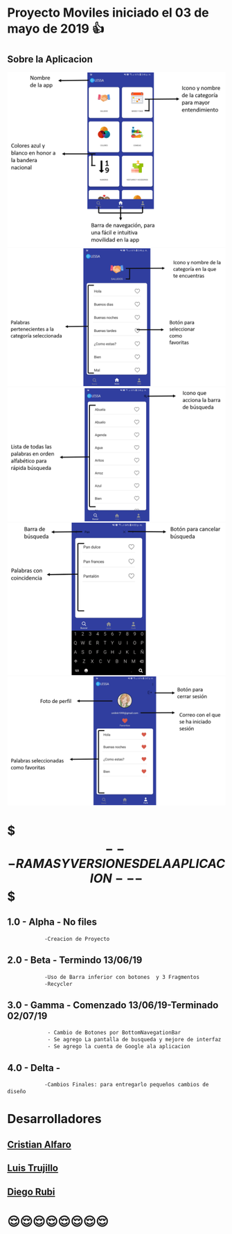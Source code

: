 # Proyecto Moviles iniciado el 03 de mayo de 2019 :thumbsup:
## Sobre la Aplicacion 
![alt text](https://github.com/DEV-ART-RAT/Imagenes_Lessa/blob/master/uno.png) 
![alt text](https://github.com/DEV-ART-RAT/Imagenes_Lessa/blob/master/dos.png) 
![alt text](https://github.com/DEV-ART-RAT/Imagenes_Lessa/blob/master/tres.png) 
![alt text](https://github.com/DEV-ART-RAT/Imagenes_Lessa/blob/master/cuatro.png) 
![alt text](https://github.com/DEV-ART-RAT/Imagenes_Lessa/blob/master/cinco.png) 

# $$$---RAMAS Y VERSIONES DE LA APLICACION---$$$
## 1.0 - Alpha - No files
                -Creacion de Proyecto
## 2.0 - Beta  - Termindo 13/06/19
                -Uso de Barra inferior con botones  y 3 Fragmentos
                -Recycler
## 3.0 - Gamma - Comenzado 13/06/19-Terminado 02/07/19
                 - Cambio de Botones por BottomNavegationBar
                 - Se agrego La pantalla de busqueda y mejore de interfaz
                 - Se agrego la cuenta de Google ala aplicacion
## 4.0 - Delta - 
                -Cambios Finales: para entregarlo pequeños cambios de diseño

# Desarrolladores

## [Cristian Alfaro](https://www.github.com/CristianAlfaro)
## [Luis Trujillo](https://www.github.com/Luist23)
## [Diego Rubi](https://www.github.com/DARUBI)



# :relieved::relieved::relieved::relieved::relieved::relieved::relieved::relieved:
 
